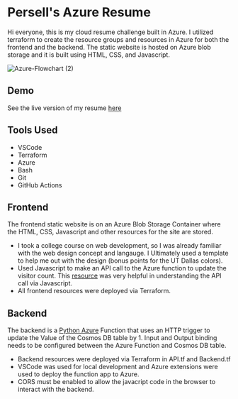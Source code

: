 # Persell's Azure Resume

Hi everyone, this is my cloud resume challenge built in Azure. I utilized terraform to create the resource groups and resources in Azure for both the frontend and the backend. The static website is hosted on Azure blob storage and it is built using HTML, CSS, and Javascript.

![Azure-Flowchart (2)](https://github.com/permach-tech/Azure-Resume-Python/assets/92054692/4b8bf061-fc4a-4ab2-8f8a-d47b82842850)

## Demo

See the live version of my resume [here](https://resume.per-tech.org/)

## Tools Used
- VSCode
- Terraform
- Azure
- Bash
- Git
- GitHub Actions

## Frontend

The frontend static website is on an Azure Blob Storage Container where the HTML, CSS, Javascript and other resources for the site are stored.
- I took a college course on web development, so I was already familiar with the web design concept and langauge. I Ultimately used a template to help me out with the design (bonus points for the UT Dallas colors).
- Used Javascript to make an API call to the Azure function to update the visitor count. This [resource](https://www.geeksforgeeks.org/javascript-fetch-method/
) was very helpful in understanding the API call via Javascript.
- All frontend resources were deployed via Terraform.

## Backend

The backend is a [Python Azure](https://www.learnpython.org/) Function that uses an HTTP trigger to update the Value of the Cosmos DB table by 1. Input and Output binding needs to be configured between the Azure Function and Cosmos DB table.
- Backend resources were deployed via Terraform in API.tf and Backend.tf
- VSCode was used for local development and Azure extensions were used to deploy the function app to Azure.
- CORS must be enabled to allow the javacript code in the browser to interact with the backend.
